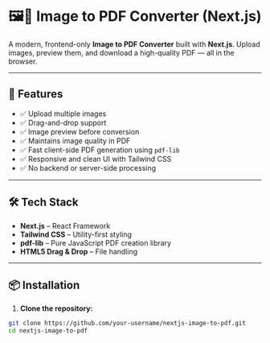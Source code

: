 # 🖼️📄 Image to PDF Converter (Next.js)

A modern, frontend-only **Image to PDF Converter** built with **Next.js**. Upload images, preview them, and download a high-quality PDF — all in the browser.

---

## 🚀 Features

- ✅ Upload multiple images
- ✅ Drag-and-drop support
- ✅ Image preview before conversion
- ✅ Maintains image quality in PDF
- ✅ Fast client-side PDF generation using `pdf-lib`
- ✅ Responsive and clean UI with Tailwind CSS
- ✅ No backend or server-side processing

---

## 🛠️ Tech Stack

- **Next.js** – React Framework
- **Tailwind CSS** – Utility-first styling
- **pdf-lib** – Pure JavaScript PDF creation library
- **HTML5 Drag & Drop** – File handling

---

## 📦 Installation

1. **Clone the repository:**

```bash
git clone https://github.com/your-username/nextjs-image-to-pdf.git
cd nextjs-image-to-pdf

